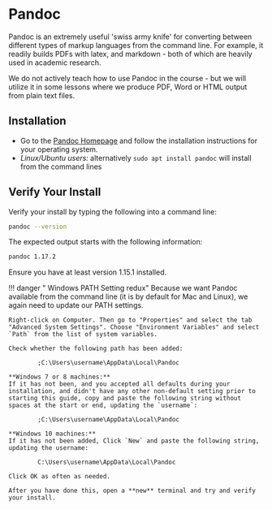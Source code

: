 # Pandoc

Pandoc is an extremely useful 'swiss army knife' for converting between different types of markup languages from the command line.
For example, it readily builds PDFs with latex, and markdown - both of which are heavily used in academic research.

We do not actively teach how to use Pandoc in the course - but we will utilize it in some lessons where we produce PDF, Word or HTML output from plain text files.

## Installation

*   Go to the [Pandoc Homepage](https://pandoc.org/) and follow the installation instructions for your operating system.
*   *Linux/Ubuntu users:* alternatively `sudo apt install pandoc` will install from the command lines


## Verify Your Install

Verify your install by typing the following into a command line:
```bash
pandoc --version
```
The expected output starts with the following information:
```bash
pandoc 1.17.2
```
Ensure you have at least version 1.15.1 installed.

!!! danger " Windows PATH Setting redux"
    Because we want Pandoc available from the command line (it is by default for Mac and Linux), we again need to update our PATH settings.

    Right-click on Computer. Then go to "Properties" and select the tab "Advanced System Settings". Choose "Environment Variables" and select `Path` from the list of system variables.

    Check whether the following path has been added:

            ;C:\Users\username\AppData\Local\Pandoc

    **Windows 7 or 8 machines:**
    If it has not been, and you accepted all defaults during your installation, and didn't have any other non-default setting prior to starting this guide, copy and paste the following string without spaces at the start or end, updating the `username`:

            ;C:\Users\username\AppData\Local\Pandoc

    **Windows 10 machines:**
    If it has not been added, Click `New` and paste the following string, updating the username:

            C:\Users\username\AppData\Local\Pandoc

    Click OK as often as needed.

    After you have done this, open a **new** terminal and try and verify your install.
